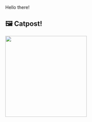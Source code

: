 Hello there!



## 🖼️ Catpost!

<sub>
    <img src="https://cdn2.thecatapi.com/images/sEC5nZ_9d.jpg" height="256">
</sub>

